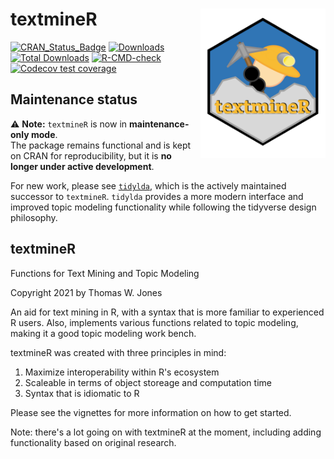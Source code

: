 
# textmineR <img src="man/figures/textmineR_v8.png" align="right" alt="textmineR logo"   width="200"/>
<!-- badges: start -->
[![CRAN_Status_Badge](http://www.r-pkg.org/badges/version/textmineR)](https://cran.r-project.org/package=textmineR)
[![Downloads](https://cranlogs.r-pkg.org/badges/textmineR)](https://CRAN.R-project.org/package=textmineR)
[![Total Downloads](https://cranlogs.r-pkg.org/badges/grand-total/textmineR?color=orange)](https://CRAN.R-project.org/package=textmineR)
[![R-CMD-check](https://github.com/TommyJones/textmineR/actions/workflows/R-CMD-check.yaml/badge.svg)](https://github.com/TommyJones/textmineR/actions/workflows/R-CMD-check.yaml)
[![Codecov test coverage](https://codecov.io/gh/TommyJones/textmineR/graph/badge.svg)](https://app.codecov.io/gh/TommyJones/textmineR)
<!-- badges: end -->

## Maintenance status

⚠️ **Note:** `textmineR` is now in **maintenance-only mode**.  
The package remains functional and is kept on CRAN for reproducibility, but it is **no longer under active development**.

For new work, please see [`tidylda`](https://cran.r-project.org/package=tidylda), which is the actively maintained successor to `textmineR`. `tidylda` provides a more modern interface and improved topic modeling functionality while following the tidyverse design philosophy.

## textmineR
Functions for Text Mining and Topic Modeling 

Copyright 2021 by Thomas W. Jones

An aid for text mining in R, with a syntax that
    is more familiar to experienced R users. Also, implements various functions
    related to topic modeling, making it a good topic modeling work bench.
    

textmineR was created with three principles in mind:

1. Maximize interoperability within R's ecosystem 
2. Scaleable in terms of object storeage and computation time
3. Syntax that is idiomatic to R

Please see the vignettes for more information on how to get started.

Note: there's a lot going on with textmineR at the moment, including adding 
functionality based on original research. 


